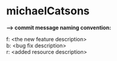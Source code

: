 # michaelCatsons




<strong>--> commit message naming convention:</strong>

f: \<the new feature description\> 
<br>
b: \<bug fix description\>
<br>
r: \<added resource description\>


